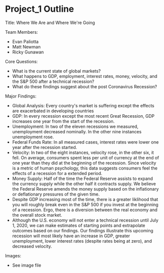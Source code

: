 # Project_1 Outline

Title: Where We Are and Where We're Going

Team Members:
- Evan Paliotta
- Matt Newman
- Ricky Gunawan

Core Questions: 
- What is the current state of global markets?
- What happens to GDP, employment, interest rates, money, velocity, and the S&P 500 after a technical recession?
- What do these findings suggest about the post Coronavirus Recession?

Major Findings:
- Global Analysis: Every country's market is suffering except the effects are exacerbated in developing countries 
- GDP: In every recession except the most recent Great Recession, GDP increases one year from the start of the recession. 
- Unemployment: In two of the eleven recessions we measured, unemployment decreased nominally.  In the other nine instances unemployment rose.
- Federal Funds Rate: In all measured cases, interest rates were lower one year after the recession started.
- Velocity: In two of the eight instances, velocity rose, in the other six, it fell.  On average, consumers spent less per unit of currency at the end of one year than they did at the beginning of the recession.  Since velocity is a metric of human psychology, this data suggests consumers feel the effects of a recession for a extended period. 
- Money Supply: Half of the time the Federal Reserve assists to expand the currency supply while the other half it contracts supply.  We believe the Federal Reserve amends the money supply based on the inflationary or deflationary pressures of the given time.
- Despite GDP increasing most of the time, there is a greater liklihood that you will roughly break even in the S&P 500 if you invest at the beginning of a recession.  Ergo, there is a diversion between the real economy and the overall stock market.
- Although the U.S. economy will not enter a technical recession until July 1, 2020, we can make estimates of starting points and extrapolate outcomes based on our findings.  Our findings illustrate this upcoming recession will most likely have an increase in GDP, greater unemployment, lower interest rates (despite rates being at zero), and decreased velocity.  

Images:
- See image file
